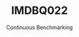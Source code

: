 ---
layout: docu
title: IMDBQ022
subtitle: Continuous Benchmarking
selected: IMDB
expanded: Benchmarking
benchmark: /individual_results/IMDBQ022.html
---